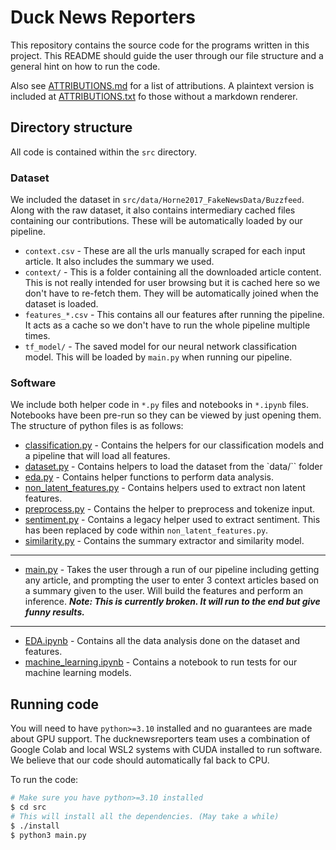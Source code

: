# Duck News Reporters

This repository contains the source code for the programs written in this project. This README should guide the user through our file structure and a general hint on how to run the code.

Also see [ATTRIBUTIONS.md](ATTRIBUTIONS.md) for a list of attributions. A plaintext version is included at [ATTRIBUTIONS.txt](ATTRIBUTIONS.txt) fo those without a markdown renderer.

## Directory structure

All code is contained within the `src` directory.

### Dataset

We included the dataset in `src/data/Horne2017_FakeNewsData/Buzzfeed`. Along with the raw dataset, it also contains intermediary cached files containing our contributions. These will be automatically loaded by our pipeline.

- `context.csv` - These are all the urls manually scraped for each input article. It also includes the summary we used.
- `context/` - This is a folder containing all the downloaded article content. This is not really intended for user browsing but it is cached here so we don't have to re-fetch them. They will be automatically joined when the dataset is loaded.
- `features_*.csv` - This contains all our features after running the pipeline. It acts as a cache so we don't have to run the whole pipeline multiple times.
- `tf_model/` - The saved model for our neural network classification model. This will be loaded by `main.py` when running our pipeline.

### Software

We include both helper code in `*.py` files and notebooks in `*.ipynb` files. Notebooks have been pre-run so they can be viewed by just opening them. The structure of python files is as follows:

- [classification.py](src/classification.py) - Contains the helpers for our classification models and a pipeline that will load all features.
- [dataset.py](src/dataset.py) - Contains helpers to load the dataset from the `data/`` folder
- [eda.py](src/eda.py) - Contains helper functions to perform data analysis.
- [non_latent_features.py](src/non_latent_features.py) - Contains helpers used to extract non latent features.
- [preprocess.py](src/preprocess.py) - Contains the helper to preprocess and tokenize input.
- [sentiment.py](src/sentiment.py) - Contains a legacy helper used to extract sentiment. This has been replaced by code within `non_latent_features.py`.
- [similarity.py](src/similarity.py) - Contains the summary extractor and similarity model.

---

- [main.py](src/main.py) - Takes the user through a run of our pipeline including getting any article, and prompting the user to enter 3 context articles based on a summary given to the user. Will build the features and perform an inference. **_Note: This is currently broken. It will run to the end but give funny results._**

---

- [EDA.ipynb](src/EDA.ipynb) - Contains all the data analysis done on the dataset and features.
- [machine_learning.ipynb](src/machine_learning.ipynb) - Contains a notebook to run tests for our machine learning models.

## Running code

You will need to have `python>=3.10` installed and no guarantees are made about GPU support. The ducknewsreporters team uses a combination of Google Colab and local WSL2 systems with CUDA installed to run software. We believe that our code should automatically fal back to CPU.

To run the code:

```sh
# Make sure you have python>=3.10 installed
$ cd src
# This will install all the dependencies. (May take a while)
$ ./install
$ python3 main.py
```
